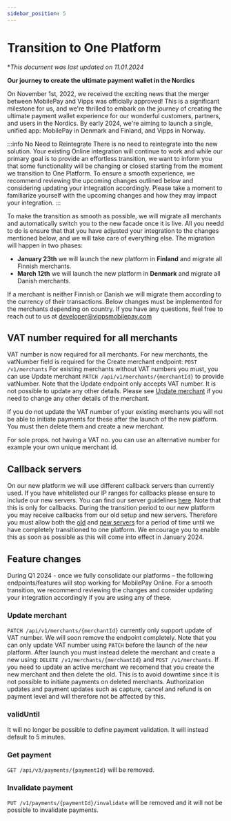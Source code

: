 ```yaml
---
sidebar_position: 5
---
```


# Transition to One Platform
**This document was last updated on 11.01.2024*

**Our journey to create the ultimate payment wallet in the Nordics**

On November 1st, 2022, we received the exciting news that the merger between MobilePay and Vipps was officially approved! This is a significant milestone for us, and we're thrilled to embark on the journey of creating the ultimate payment wallet experience for our wonderful customers, partners, and users in the Nordics. By early 2024, we're aiming to launch a single, unified app: MobilePay in Denmark and Finland, and Vipps in Norway.

:::info No Need to Reintegrate
There is no need to reintegrate into the new solution. Your existing Online integration will continue to work and while our primary goal is to provide an effortless transition, we want to inform you that some functionality will be changing or closed starting from the moment we transition to One Platform. To ensure a smooth experience, we recommend reviewing the upcoming changes outlined below and considering updating your integration accordingly. 
Please take a moment to familiarize yourself with the upcoming changes and how they may impact your integration.
:::

To make the transition as smooth as possible, we will migrate all merchants and automatically switch you to the new facade once it is live. All you needd to do is ensure that that you have adjusted your integration to the changes mentioned below, and we will take care of everything else. The migration will happen in two phases:
- **January 23th** we will launch the new platform in **Finland** and migrate all Finnish merchants. 
- **March 12th** we will launch the new platform in **Denmark** and migrate all Danish merchants.
  
If a merchant is neither Finnish or Danish we will migrate them according to the currency of their transactions. Below changes must be implemented for the merchants depending on country. If you have any questions, feel free to reach out to us at developer@vippsmobilepay.com 


## VAT number required for all merchants

VAT number is now required for all merchants. For new merchants, the vatNumber field is required for the Create merchant endpoint: `POST /v1/merchants`
For existing merchants without VAT numbers you must, you can use Update merchant `PATCH /api/v1/merchants/{merchantId}` to provide vatNumber. Note that the Update endpoint only accepts VAT number. It is not possible to update any other details. Please see [Update merchant](#update-merchant) if you need to change any other details of the merchant.

If you do not update the VAT number of your existing merchants you will not be able to initiate payments for these after the launch of the new platform. You must then delete them and create a new merchant. 

For sole props. not having a VAT no. you can use an alternative number for example your own unique merchant id.

## Callback servers
On our new platform we will use different callback servers than currently used. If you have whitelisted our IP ranges for callbacks please ensure to include our new servers. You can find our server guidelines [here](https://developer.vippsmobilepay.com/docs/developer-resources/servers/). Note that this is only for callbacks. During the transition period to our new platform you may receive callbacks from our old setup and new servers. Therefore you must allow both the [old](/docs/support/faq) and [new servers](https://developer.vippsmobilepay.com/docs/developer-resources/servers/) for a period of time until we have completely transitioned to one platform. We encourage you to enable this as soon as possible as this will come into effect in January 2024.

## Feature changes
During Q1 2024 - once we fully consolidate our platforms – the following endpoints/features will stop working for MobilePay Online.
For a smooth transition, we recommend reviewing the changes and consider updating your integration accordingly if you are using any of these.

### Update merchant 
`PATCH /api/v1/merchants/{merchantId}` currently only support update of VAT number. We will soon remove the endpoint completely. Note that you can only update VAT number using `PATCH` before the launch of the new platform. After launch you must instead delete the merchant and create a new using: `DELETE /v1/merchants/{merchantId}` and `POST /v1/merchants`.
If you need to update an active merchant we recomend that you create the new merchant and then delete the old. This is to avoid downtime since it is not possible to initiate payments on deleted merchants. Authorization updates and payment updates such as capture, cancel and refund is on payment level and will therefore not be affected by this. 

### validUntil 
It will no longer be possible to define payment validation. It will instead default to 5 minutes. 

### Get payment
`GET /api/v3/payments/{paymentId}` will be removed. 

### Invalidate payment
`PUT /v1/payments/{paymentId}/invalidate` will be removed and it will not be possible to invalidate payments. 

